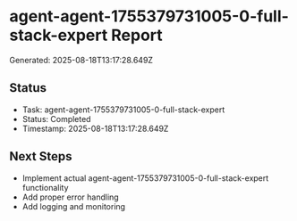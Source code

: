 # agent-agent-1755379731005-0-full-stack-expert Report

Generated: 2025-08-18T13:17:28.649Z

## Status
- Task: agent-agent-1755379731005-0-full-stack-expert
- Status: Completed
- Timestamp: 2025-08-18T13:17:28.649Z

## Next Steps
- Implement actual agent-agent-1755379731005-0-full-stack-expert functionality
- Add proper error handling
- Add logging and monitoring
